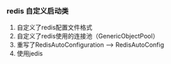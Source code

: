 ### redis 自定义启动类
1. 自定义了redis配置文件格式
2. 自定义了redis使用的连接池（GenericObjectPool）
3. 重写了RedisAutoConfiguration --> RedisAutoConfig
4. 使用jedis